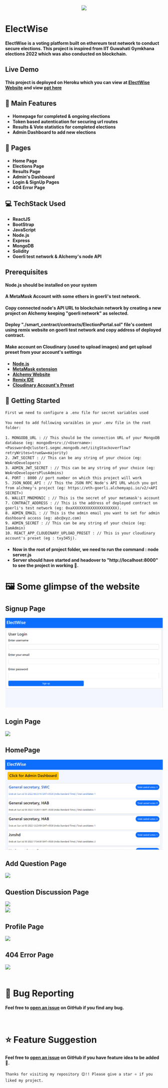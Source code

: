 <br />
<p align="center"><img src="./assets/ElectWise.svg" height="150"></p>

# ElectWise
#### ElectWise is a voting platform built on ethereum test network to conduct secure elections. This project is inspired from IIT Guwahati Gymkhana elections 2022 which was also conducted on blockchain.

## Live Demo
#### This project is deployed on Heroku which you can view at [ElectWise Website](https://socialist-poutine-04150.herokuapp.com/) and view [ppt here](https://www.canva.com/design/DAFGFU1gF6o/d4-SrI8fGG-aYbfJfO1r2Q/view)

## 🧩 Main Features
#### <ul><li>Homepage for completed & ongoing elections</li><li>Token based autentication for securing url routes</li><li>Results & Vote statistics for completed elections</li><li>Admin Dashboard to add new elections</li></ul>

## 📖 Pages
#### <ul><li>Home Page</li><li>Elections Page</li><li>Results Page</li><li>Admin's Dashboard</li><li>Login & SignUp Pages</li><li>404 Error Page</li></ul>

## 💻 TechStack Used
#### <ul><li>ReactJS</li><li>BootStrap</li><li>JavaScript</li><li>Node.js</li><li>Express</li><li>MongoDB</li><li>Solidity</li><li>Goerli test network & Alchemy's node API</li></ul>

## Prerequisites
#### Node.js should be installed on your system
#### A MetaMask Account with some ethers in goerli's test network.
#### Copy connected node's API URL to blockchain network by creating a new project on Alchemy keeping "goerli network" as selected.
#### Deploy "./smart_contract/contracts/ElectionPortal.sol" file's content using remix website on goerli test network and copy address of deployed contract.
#### Make account on Cloudinary (used to upload images) and get upload preset from your account's settings
#### <ul><li>[Node.js](https://nodejs.org/en/)</li><li>[MetaMask extension](https://microsoftedge.microsoft.com/addons/detail/metamask/ejbalbakoplchlghecdalmeeeajnimhm)</li><li>[Alchemy Website](https://www.alchemy.com/)</li><li>[Remix IDE](https://remix-project.org/)</li><li>[Cloudinary Account's Preset](https://blog.logrocket.com/handling-images-with-cloudinary-in-react/#:~:text=%20Handling%20images%20with%20Cloudinary%20in%20React%20,will%20upload%20images%20to%20Cloudinary%20by...%20More%20)</li></ul>

## 🎪 Getting Started
```
First we need to configure a .env file for secret variables used

You need to add following varaibles in your .env file in the root folder:

1. MONGODB_URL : // This should be the connection URL of your MongoDB database (eg: mongodb+srv://<Username>:<Password>@cluster1.segmc.mongodb.net/iitgStackoverflow?retryWrites=true&w=majority)
2. JWT_SECRET : // This can be any string of your choice (eg: WeAreDevelopers)
3. ADMIN_JWT_SECRET : // This can be any string of your choice (eg: WeAreDevelopersPlusAdmins)
4. PORT : 8000 // port number on which this project will work
5. JSON_NODE_API : // This the JSON RPC Node's API URL which you got from alchmey's project (eg: https://eth-goerli.alchemyapi.io/v2/<API SECRET>)
6. WALLET_MNEMONIC : // This is the secret of your metamask's account
7. CONTRACT_ADDRESS : // This is the address of deployed contract on goerli's test network (eg: 0xaXXXXXXXXXXXXXXXXXXXX).
8. ADMIN_EMAIL : // This is the admin email you want to set for admin dashboard access (eg: abc@xyz.com)
9. ADMIN_SECRET : // This can be any string of your choice (eg: IamAdmin)
10. REACT_APP_CLOUDINARY_UPLOAD_PRESET : // This is your cloudinary account's preset (eg : txy345j).
```
#### <ul><li>Now in the root of project folder, we need to run the command : node server.js</li><li>Server should have started and headover to "http://localhost:8000" to see the project in working 🙌.</li></ul>

# 🖼️ Some glimpse of the website
## Signup Page
<img src="assets/SignUp.png">
<br />

## Login Page
<img src="assets/Login.png">
<br />

## HomePage
<img src="assets/HomePage.png">
<br />

## Add Question Page
<img src="assets/AskQuestion.png">
<br />

## Question Discussion Page
<img src="assets/QnA_1.png">
<br />
<img src="assets/QnA_2.png">
<br />

## Profile Page
<img src="assets/Profile.png">
<br />

## 404 Error Page
<img src="assets/NotFound.png">
<br />
<br />

# 🐛 Bug Reporting
#### Feel free to [open an issue](https://github.com/Kunalpal215/stacklimit-community-QnA-platform/issues) on GitHub if you find any bug.

<br />

# ⭐ Feature Suggestion
#### Feel free to [open an issue](https://github.com/Kunalpal215/stacklimit-community-QnA-platform/issues) on GitHub if you have feature idea to be added 🙌.

```
Thanks for visiting my repository 😊!! Please give a star ⭐ if you liked my project.